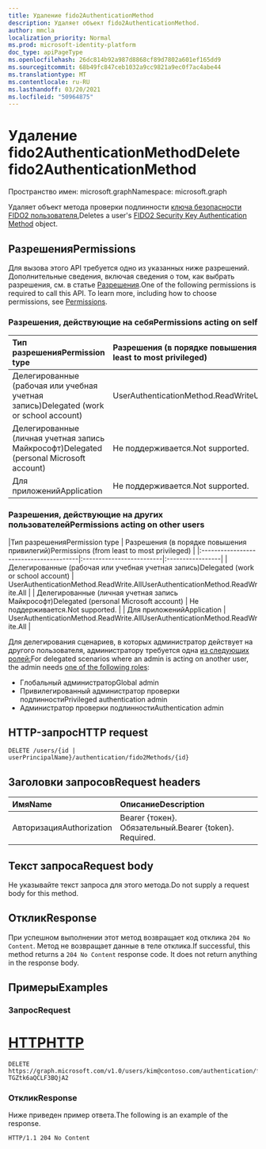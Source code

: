 ```yaml
---
title: Удаление fido2AuthenticationMethod
description: Удаляет объект fido2AuthenticationMethod.
author: mmcla
localization_priority: Normal
ms.prod: microsoft-identity-platform
doc_type: apiPageType
ms.openlocfilehash: 26dc814b92a987d8868cf89d7802a601ef165dd9
ms.sourcegitcommit: 68b49fc847ceb1032a9cc9821a9ec0f7ac4abe44
ms.translationtype: MT
ms.contentlocale: ru-RU
ms.lasthandoff: 03/20/2021
ms.locfileid: "50964875"
---
```

# <a name="delete-fido2authenticationmethod"></a><span data-ttu-id="4f5c6-103">Удаление fido2AuthenticationMethod</span><span class="sxs-lookup"><span data-stu-id="4f5c6-103">Delete fido2AuthenticationMethod</span></span>
<span data-ttu-id="4f5c6-104">Пространство имен: microsoft.graph</span><span class="sxs-lookup"><span data-stu-id="4f5c6-104">Namespace: microsoft.graph</span></span>

<span data-ttu-id="4f5c6-105">Удаляет объект метода проверки подлинности [ключа безопасности FIDO2 пользователя.](../resources/fido2authenticationmethod.md)</span><span class="sxs-lookup"><span data-stu-id="4f5c6-105">Deletes a user's [FIDO2 Security Key Authentication Method](../resources/fido2authenticationmethod.md) object.</span></span>

## <a name="permissions"></a><span data-ttu-id="4f5c6-106">Разрешения</span><span class="sxs-lookup"><span data-stu-id="4f5c6-106">Permissions</span></span>

<span data-ttu-id="4f5c6-p101">Для вызова этого API требуется одно из указанных ниже разрешений. Дополнительные сведения, включая сведения о том, как выбрать разрешения, см. в статье [Разрешения](/graph/permissions-reference).</span><span class="sxs-lookup"><span data-stu-id="4f5c6-p101">One of the following permissions is required to call this API. To learn more, including how to choose permissions, see [Permissions](/graph/permissions-reference).</span></span>

### <a name="permissions-acting-on-self"></a><span data-ttu-id="4f5c6-109">Разрешения, действующие на себя</span><span class="sxs-lookup"><span data-stu-id="4f5c6-109">Permissions acting on self</span></span>

|<span data-ttu-id="4f5c6-110">Тип разрешения</span><span class="sxs-lookup"><span data-stu-id="4f5c6-110">Permission type</span></span>      | <span data-ttu-id="4f5c6-111">Разрешения (в порядке повышения привилегий)</span><span class="sxs-lookup"><span data-stu-id="4f5c6-111">Permissions (from least to most privileged)</span></span>              |
|:---------------------------------------|:-------------------------|
| <span data-ttu-id="4f5c6-112">Делегированные (рабочая или учебная учетная запись)</span><span class="sxs-lookup"><span data-stu-id="4f5c6-112">Delegated (work or school account)</span></span>     | <span data-ttu-id="4f5c6-113">UserAuthenticationMethod.ReadWrite</span><span class="sxs-lookup"><span data-stu-id="4f5c6-113">UserAuthenticationMethod.ReadWrite</span></span> |
| <span data-ttu-id="4f5c6-114">Делегированные (личная учетная запись Майкрософт)</span><span class="sxs-lookup"><span data-stu-id="4f5c6-114">Delegated (personal Microsoft account)</span></span> | <span data-ttu-id="4f5c6-115">Не поддерживается.</span><span class="sxs-lookup"><span data-stu-id="4f5c6-115">Not supported.</span></span> |
| <span data-ttu-id="4f5c6-116">Для приложений</span><span class="sxs-lookup"><span data-stu-id="4f5c6-116">Application</span></span>                            | <span data-ttu-id="4f5c6-117">Не поддерживается.</span><span class="sxs-lookup"><span data-stu-id="4f5c6-117">Not supported.</span></span> |

### <a name="permissions-acting-on-other-users"></a><span data-ttu-id="4f5c6-118">Разрешения, действующие на других пользователей</span><span class="sxs-lookup"><span data-stu-id="4f5c6-118">Permissions acting on other users</span></span>

|<span data-ttu-id="4f5c6-119">Тип разрешения</span><span class="sxs-lookup"><span data-stu-id="4f5c6-119">Permission type</span></span>      | <span data-ttu-id="4f5c6-120">Разрешения (в порядке повышения привилегий)</span><span class="sxs-lookup"><span data-stu-id="4f5c6-120">Permissions (from least to most privileged)</span></span>              |
|:---------------------------------------|:-------------------------|:-----------------|
| <span data-ttu-id="4f5c6-121">Делегированные (рабочая или учебная учетная запись)</span><span class="sxs-lookup"><span data-stu-id="4f5c6-121">Delegated (work or school account)</span></span>     | <span data-ttu-id="4f5c6-122">UserAuthenticationMethod.ReadWrite.All</span><span class="sxs-lookup"><span data-stu-id="4f5c6-122">UserAuthenticationMethod.ReadWrite.All</span></span> |
| <span data-ttu-id="4f5c6-123">Делегированные (личная учетная запись Майкрософт)</span><span class="sxs-lookup"><span data-stu-id="4f5c6-123">Delegated (personal Microsoft account)</span></span> | <span data-ttu-id="4f5c6-124">Не поддерживается.</span><span class="sxs-lookup"><span data-stu-id="4f5c6-124">Not supported.</span></span> |
| <span data-ttu-id="4f5c6-125">Для приложений</span><span class="sxs-lookup"><span data-stu-id="4f5c6-125">Application</span></span>                            | <span data-ttu-id="4f5c6-126">UserAuthenticationMethod.ReadWrite.All</span><span class="sxs-lookup"><span data-stu-id="4f5c6-126">UserAuthenticationMethod.ReadWrite.All</span></span> |

<span data-ttu-id="4f5c6-127">Для делегирования сценариев, в которых администратор действует на другого пользователя, администратору требуется одна [из следующих ролей:](/azure/active-directory/users-groups-roles/directory-assign-admin-roles#available-roles)</span><span class="sxs-lookup"><span data-stu-id="4f5c6-127">For delegated scenarios where an admin is acting on another user, the admin needs [one of the following roles](/azure/active-directory/users-groups-roles/directory-assign-admin-roles#available-roles):</span></span>
* <span data-ttu-id="4f5c6-128">Глобальный администратор</span><span class="sxs-lookup"><span data-stu-id="4f5c6-128">Global admin</span></span>
* <span data-ttu-id="4f5c6-129">Привилегированный администратор проверки подлинности</span><span class="sxs-lookup"><span data-stu-id="4f5c6-129">Privileged authentication admin</span></span>
* <span data-ttu-id="4f5c6-130">Администратор проверки подлинности</span><span class="sxs-lookup"><span data-stu-id="4f5c6-130">Authentication admin</span></span>

## <a name="http-request"></a><span data-ttu-id="4f5c6-131">HTTP-запрос</span><span class="sxs-lookup"><span data-stu-id="4f5c6-131">HTTP request</span></span>

<!-- {
  "blockType": "ignored"
}
-->
``` http
DELETE /users/{id | userPrincipalName}/authentication/fido2Methods/{id}
```

## <a name="request-headers"></a><span data-ttu-id="4f5c6-132">Заголовки запросов</span><span class="sxs-lookup"><span data-stu-id="4f5c6-132">Request headers</span></span>
|<span data-ttu-id="4f5c6-133">Имя</span><span class="sxs-lookup"><span data-stu-id="4f5c6-133">Name</span></span>|<span data-ttu-id="4f5c6-134">Описание</span><span class="sxs-lookup"><span data-stu-id="4f5c6-134">Description</span></span>|
|:---|:---|
|<span data-ttu-id="4f5c6-135">Авторизация</span><span class="sxs-lookup"><span data-stu-id="4f5c6-135">Authorization</span></span>|<span data-ttu-id="4f5c6-p102">Bearer {токен}. Обязательный.</span><span class="sxs-lookup"><span data-stu-id="4f5c6-p102">Bearer {token}. Required.</span></span>|

## <a name="request-body"></a><span data-ttu-id="4f5c6-138">Текст запроса</span><span class="sxs-lookup"><span data-stu-id="4f5c6-138">Request body</span></span>
<span data-ttu-id="4f5c6-139">Не указывайте текст запроса для этого метода.</span><span class="sxs-lookup"><span data-stu-id="4f5c6-139">Do not supply a request body for this method.</span></span>

## <a name="response"></a><span data-ttu-id="4f5c6-140">Отклик</span><span class="sxs-lookup"><span data-stu-id="4f5c6-140">Response</span></span>

<span data-ttu-id="4f5c6-p103">При успешном выполнении этот метод возвращает код отклика `204 No Content`. Метод не возвращает данные в теле отклика.</span><span class="sxs-lookup"><span data-stu-id="4f5c6-p103">If successful, this method returns a `204 No Content` response code. It does not return anything in the response body.</span></span>

## <a name="examples"></a><span data-ttu-id="4f5c6-143">Примеры</span><span class="sxs-lookup"><span data-stu-id="4f5c6-143">Examples</span></span>

### <a name="request"></a><span data-ttu-id="4f5c6-144">Запрос</span><span class="sxs-lookup"><span data-stu-id="4f5c6-144">Request</span></span>

# <a name="http"></a>[<span data-ttu-id="4f5c6-145">HTTP</span><span class="sxs-lookup"><span data-stu-id="4f5c6-145">HTTP</span></span>](#tab/http)
<!-- {
  "blockType": "request",
  "name": "delete_fido2authenticationmethod"
}
-->
``` http
DELETE https://graph.microsoft.com/v1.0/users/kim@contoso.com/authentication/fido2Methods/_jpuR-TGZtk6aQCLF3BQjA2
```

### <a name="response"></a><span data-ttu-id="4f5c6-146">Отклик</span><span class="sxs-lookup"><span data-stu-id="4f5c6-146">Response</span></span>
<span data-ttu-id="4f5c6-147">Ниже приведен пример ответа.</span><span class="sxs-lookup"><span data-stu-id="4f5c6-147">The following is an example of the response.</span></span>
<!-- {
  "blockType": "response",
  "truncated": true
}
-->
``` http
HTTP/1.1 204 No Content
```


